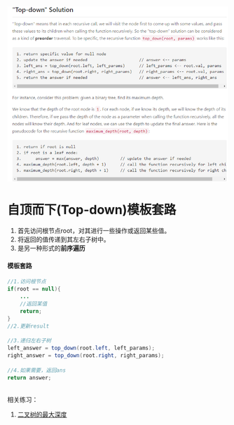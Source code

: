 ![image-20201129162559539](pic/image-20201129162559539.png)

# 自顶而下(Top-down)模板套路

1. 首先访问根节点root，对其进行一些操作或返回某些值。
2. 将返回的值传递到其左右子树中。
3. 是另一种形式的**前序遍历**

#### 模板套路

```java
//1.访问根节点
if(root == null){
    ...
    //返回某值
    return;
}
//2.更新result

//3.递归左右子树
left_answer = top_down(root.left, left_params);
right_answer = top_down(root.right, right_params);

//4.如果需要，返回ans
return answer;
    
```

相关练习：

1. [二叉树的最大深度](05.二叉树的最大深度.md)























